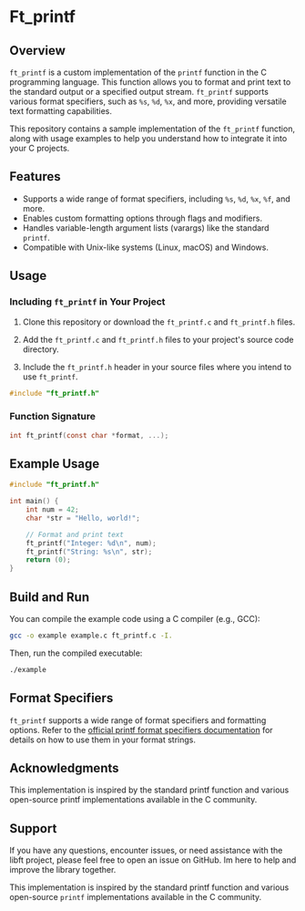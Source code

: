 # Ft_printf

## Overview

`ft_printf` is a custom implementation of the `printf` function in the C programming language. This function allows you to format and print text to the standard output or a specified output stream. `ft_printf` supports various format specifiers, such as `%s`, `%d`, `%x`, and more, providing versatile text formatting capabilities.

This repository contains a sample implementation of the `ft_printf` function, along with usage examples to help you understand how to integrate it into your C projects.

## Features

- Supports a wide range of format specifiers, including `%s`, `%d`, `%x`, `%f`, and more.
- Enables custom formatting options through flags and modifiers.
- Handles variable-length argument lists (varargs) like the standard `printf`.
- Compatible with Unix-like systems (Linux, macOS) and Windows.

## Usage

### Including `ft_printf` in Your Project

1. Clone this repository or download the `ft_printf.c` and `ft_printf.h` files.

2. Add the `ft_printf.c` and `ft_printf.h` files to your project's source code directory.

3. Include the `ft_printf.h` header in your source files where you intend to use `ft_printf`.

```c
#include "ft_printf.h"
```

### Function Signature

```c
int ft_printf(const char *format, ...);
```

## Example Usage

```c
#include "ft_printf.h"

int main() {
    int num = 42;
    char *str = "Hello, world!";

    // Format and print text
    ft_printf("Integer: %d\n", num);
    ft_printf("String: %s\n", str);
    return (0);
}
```

## Build and Run

You can compile the example code using a C compiler (e.g., GCC):
```bash
gcc -o example example.c ft_printf.c -I.
```
Then, run the compiled executable:
```bash
./example
```

## Format Specifiers

`ft_printf` supports a wide range of format specifiers and formatting options. Refer to the [official printf format specifiers documentation](https://en.cppreference.com/w/c/io/fprintf) for details on how to use them in your format strings.

## Acknowledgments

This implementation is inspired by the standard printf function and various open-source printf implementations available in the C community.


## Support 

If you have any questions, encounter issues, or need assistance with the libft project, please feel free to open an issue on GitHub. Im here to help and improve the library together.

This implementation is inspired by the standard printf function and various open-source `printf` implementations available in the C community.
